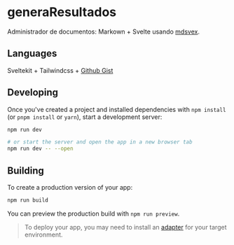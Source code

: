 # generaResultados

Administrador de documentos: Markown + Svelte usando [mdsvex](https://mdsvex.com/).

## Languages

Sveltekit + Tailwindcss + [Github Gist](https://gist.github.com/)

## Developing

Once you've created a project and installed dependencies with `npm install` (or `pnpm install` or `yarn`), start a development server:

```bash
npm run dev

# or start the server and open the app in a new browser tab
npm run dev -- --open
```

## Building

To create a production version of your app:

```bash
npm run build
```

You can preview the production build with `npm run preview`.

> To deploy your app, you may need to install an [adapter](https://kit.svelte.dev/docs/adapters) for your target environment.

